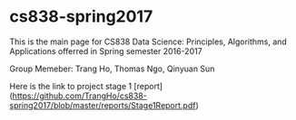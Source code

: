 # cs838-spring2017
This is the main page for CS838 Data Science: Principles, Algorithms, and Applications offerred in Spring semester 2016-2017

Group Memeber: Trang Ho, Thomas Ngo, Qinyuan Sun

Here is the link to project stage 1 [report] (https://github.com/TrangHo/cs838-spring2017/blob/master/reports/Stage1Report.pdf)
